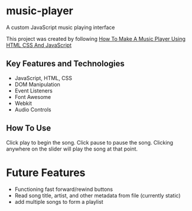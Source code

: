# music-player
A custom JavaScript music playing interface

This project was created by following [How To Make A Music Player Using HTML CSS And JavaScript](https://youtu.be/JtrFzoL1joI?si=2wY3qd2tCPIXOftA)

## Key Features and Technologies
- JavaScript, HTML, CSS
- DOM Manipulation
- Event Listeners
- Font Awesome
- Webkit
- Audio Controls

## How To Use
Click play to begin the song. Click pause to pause the song. Clicking anywhere on the slider will play the song at that point.

# Future Features
- Functioning fast forward/rewind buttons
- Read song title, artist, and other metadata from file (currently static)
- add multiple songs to form a playlist
